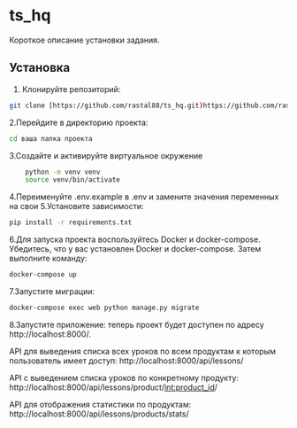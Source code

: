# ts_hq
Короткое описание установки задания.
## Установка
1. Клонируйте репозиторий:
```bash
git clone [https://github.com/rastal88/ts_hq.git)https://github.com/rastal88/ts_hq.git]
```
2.Перейдите в директорию проекта:
```bash
cd ваша папка проекта
```
3.Создайте и активируйте виртуальное окружение
```bash
    python -m venv venv
    source venv/bin/activate
```
4.Переименуйте .env.example в .env и замените значения переменных на свои
5.Установите зависимости:  
```bash
pip install -r requirements.txt
```
6.Для запуска проекта воспользуйтесь Docker и docker-compose. Убедитесь, что у вас установлен Docker и docker-compose. Затем выполните команду:
```bash
docker-compose up
```
7.Запустите миграции:
```bash
docker-compose exec web python manage.py migrate
```
8.Запустите приложение:
теперь проект будет доступен по адресу http://localhost:8000/.

API для выведения списка всех уроков по всем продуктам к которым пользователь имеет доступ:
http://localhost:8000/api/lessons/

API с выведением списка уроков по конкретному продукту: 
http://localhost:8000/api/lessons/product/<int:product_id>/

API для отображения статистики по продуктам:
http://localhost:8000/api/lessons/products/stats/
